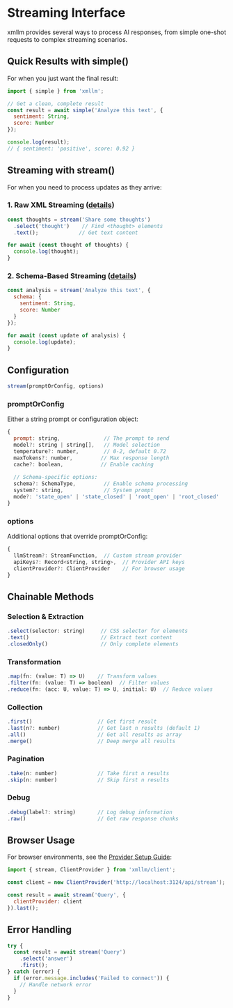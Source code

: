 # Streaming Interface

xmllm provides several ways to process AI responses, from simple one-shot requests to complex streaming scenarios.

## Quick Results with simple()

For when you just want the final result:

```javascript
import { simple } from 'xmllm';

// Get a clean, complete result
const result = await simple('Analyze this text', {
  sentiment: String,
  score: Number
});

console.log(result);
// { sentiment: 'positive', score: 0.92 }
```

## Streaming with stream()

For when you need to process updates as they arrive:

### 1. Raw XML Streaming ([details](./raw_streaming.md))
```javascript
const thoughts = stream('Share some thoughts')
  .select('thought')    // Find <thought> elements
  .text();             // Get text content

for await (const thought of thoughts) {
  console.log(thought);
}
```

### 2. Schema-Based Streaming ([details](./schema_streaming.md))
```javascript
const analysis = stream('Analyze this text', {
  schema: {
    sentiment: String,
    score: Number
  }
});

for await (const update of analysis) {
  console.log(update);
}
```

## Configuration

```javascript
stream(promptOrConfig, options)
```

### promptOrConfig
Either a string prompt or configuration object:
```javascript
{
  prompt: string,              // The prompt to send
  model?: string | string[],   // Model selection
  temperature?: number,        // 0-2, default 0.72
  maxTokens?: number,         // Max response length
  cache?: boolean,            // Enable caching
  
  // Schema-specific options:
  schema?: SchemaType,         // Enable schema processing
  system?: string,             // System prompt
  mode?: 'state_open' | 'state_closed' | 'root_open' | 'root_closed'
}
```

### options
Additional options that override promptOrConfig:
```javascript
{
  llmStream?: StreamFunction,  // Custom stream provider
  apiKeys?: Record<string, string>,  // Provider API keys
  clientProvider?: ClientProvider    // For browser usage
}
```

## Chainable Methods

### Selection & Extraction
```javascript
.select(selector: string)     // CSS selector for elements
.text()                       // Extract text content
.closedOnly()                 // Only complete elements
```

### Transformation
```javascript
.map(fn: (value: T) => U)    // Transform values
.filter(fn: (value: T) => boolean)  // Filter values
.reduce(fn: (acc: U, value: T) => U, initial: U)  // Reduce values
```

### Collection
```javascript
.first()                     // Get first result
.last(n?: number)            // Get last n results (default 1)
.all()                       // Get all results as array
.merge()                     // Deep merge all results
```

### Pagination
```javascript
.take(n: number)             // Take first n results
.skip(n: number)             // Skip first n results
```

### Debug
```javascript
.debug(label?: string)       // Log debug information
.raw()                       // Get raw response chunks
```

## Browser Usage

For browser environments, see the [Provider Setup Guide](./providers.md#browser-usage):

```javascript
import { stream, ClientProvider } from 'xmllm/client';

const client = new ClientProvider('http://localhost:3124/api/stream');

const result = await stream('Query', {
  clientProvider: client
}).last();
```

## Error Handling

```javascript
try {
  const result = await stream('Query')
    .select('answer')
    .first();
} catch (error) {
  if (error.message.includes('Failed to connect')) {
    // Handle network error
  }
}
``` 

